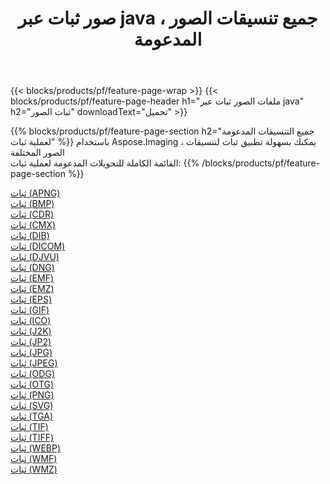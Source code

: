 ﻿---
title: صور ثبات عبر java ، جميع تنسيقات الصور المدعومة 
weight: 3920
url: /ar/java/dither 
lang: ar
langdirlevel: 2
locales: zh-hans,ja,it,ru,de,es,fr,nl,id,lt,pl,pt,vi,tr,ko,zh-hant,ar,hi,th,sv,cs,uk,he
description: باستخدام Aspose.Imaging يمكنك بسهولة ثبات الصور عبر java
---

{{< blocks/products/pf/feature-page-wrap >}}
{{< blocks/products/pf/feature-page-header h1="ملفات الصور ثبات عبر java" h2="ثبات الصور" downloadText="تحميل" >}}


{{% blocks/products/pf/feature-page-section  h2="جميع التنسيقات المدعومة لعملية ثبات" %}}
باستخدام Aspose.Imaging ، يمكنك بسهولة تطبيق ثبات لتنسيقات الصور المختلفة
<br/>
القائمة الكاملة للتحويلات المدعومة لعملية ثبات:
{{% /blocks/products/pf/feature-page-section %}}
<div class="container-fluid productfamilypage bg-gray">
    <div class="convertypes bg-gray agp-content section">
        <div class="container">
		<div class="row other-converters">
		    <div class='col-md-2 other-converter remove-lp remove-rp'><a href="/imaging/ar/java/dither/apng" >ثبات (APNG)</a></div><div class='col-md-2 other-converter remove-lp remove-rp'><a href="/imaging/ar/java/dither/bmp" >ثبات (BMP)</a></div><div class='col-md-2 other-converter remove-lp remove-rp'><a href="/imaging/ar/java/dither/cdr" >ثبات (CDR)</a></div><div class='col-md-2 other-converter remove-lp remove-rp'><a href="/imaging/ar/java/dither/cmx" >ثبات (CMX)</a></div><div class='col-md-2 other-converter remove-lp remove-rp'><a href="/imaging/ar/java/dither/dib" >ثبات (DIB)</a></div><div class='col-md-2 other-converter remove-lp remove-rp'><a href="/imaging/ar/java/dither/dicom" >ثبات (DICOM)</a></div><div class='col-md-2 other-converter remove-lp remove-rp'><a href="/imaging/ar/java/dither/djvu" >ثبات (DJVU)</a></div><div class='col-md-2 other-converter remove-lp remove-rp'><a href="/imaging/ar/java/dither/dng" >ثبات (DNG)</a></div><div class='col-md-2 other-converter remove-lp remove-rp'><a href="/imaging/ar/java/dither/emf" >ثبات (EMF)</a></div><div class='col-md-2 other-converter remove-lp remove-rp'><a href="/imaging/ar/java/dither/emz" >ثبات (EMZ)</a></div><div class='col-md-2 other-converter remove-lp remove-rp'><a href="/imaging/ar/java/dither/eps" >ثبات (EPS)</a></div><div class='col-md-2 other-converter remove-lp remove-rp'><a href="/imaging/ar/java/dither/gif" >ثبات (GIF)</a></div><div class='col-md-2 other-converter remove-lp remove-rp'><a href="/imaging/ar/java/dither/ico" >ثبات (ICO)</a></div><div class='col-md-2 other-converter remove-lp remove-rp'><a href="/imaging/ar/java/dither/j2k" >ثبات (J2K)</a></div><div class='col-md-2 other-converter remove-lp remove-rp'><a href="/imaging/ar/java/dither/jp2" >ثبات (JP2)</a></div><div class='col-md-2 other-converter remove-lp remove-rp'><a href="/imaging/ar/java/dither/jpg" >ثبات (JPG)</a></div><div class='col-md-2 other-converter remove-lp remove-rp'><a href="/imaging/ar/java/dither/jpeg" >ثبات (JPEG)</a></div><div class='col-md-2 other-converter remove-lp remove-rp'><a href="/imaging/ar/java/dither/odg" >ثبات (ODG)</a></div><div class='col-md-2 other-converter remove-lp remove-rp'><a href="/imaging/ar/java/dither/otg" >ثبات (OTG)</a></div><div class='col-md-2 other-converter remove-lp remove-rp'><a href="/imaging/ar/java/dither/png" >ثبات (PNG)</a></div><div class='col-md-2 other-converter remove-lp remove-rp'><a href="/imaging/ar/java/dither/svg" >ثبات (SVG)</a></div><div class='col-md-2 other-converter remove-lp remove-rp'><a href="/imaging/ar/java/dither/tga" >ثبات (TGA)</a></div><div class='col-md-2 other-converter remove-lp remove-rp'><a href="/imaging/ar/java/dither/tif" >ثبات (TIF)</a></div><div class='col-md-2 other-converter remove-lp remove-rp'><a href="/imaging/ar/java/dither/tiff" >ثبات (TIFF)</a></div><div class='col-md-2 other-converter remove-lp remove-rp'><a href="/imaging/ar/java/dither/webp" >ثبات (WEBP)</a></div><div class='col-md-2 other-converter remove-lp remove-rp'><a href="/imaging/ar/java/dither/wmf" >ثبات (WMF)</a></div><div class='col-md-2 other-converter remove-lp remove-rp'><a href="/imaging/ar/java/dither/wmz" >ثبات (WMZ)</a></div>
                </div>
        </div>
    </div>
</div>
<br/>
